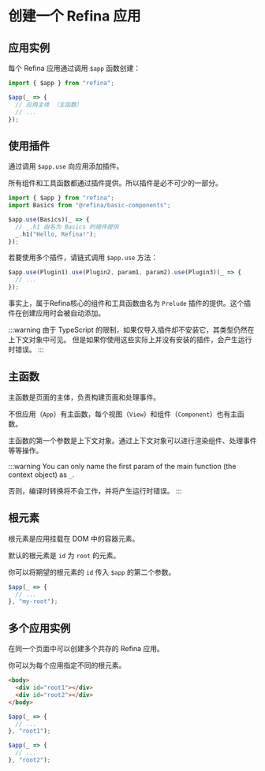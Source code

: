 # 创建一个 Refina 应用

## ​应用实例

每个 Refina 应用通过调用 `$app` 函数创建：

```ts
import { $app } from "refina";

$app(_ => {
  // 应用主体 （主函数）
  // ...
});
```

## 使用插件

通过调用 `$app.use` 向应用添加插件。

所有组件和工具函数都通过插件提供。所以插件是必不可少的一部分。

```ts
import { $app } from "refina";
import Basics from "@refina/basic-components";

$app.use(Basics)(_ => {
  // _.h1 由名为 Basics 的插件提供
  _.h1("Hello, Refina!");
});
```

若要使用多个插件，请链式调用 `$app.use` 方法：

```ts
$app.use(Plugin1).use(Plugin2, param1, param2).use(Plugin3)(_ => {
  // ...
});
```

事实上，属于Refina核心的组件和工具函数由名为 `Prelude` 插件的提供。这个插件在创建应用时会被自动添加。

:::warning
由于 TypeScript 的限制，如果仅导入插件却不安装它，其类型仍然在上下文对象中可见。 但是如果你使用这些实际上并没有安装的插件，会产生运行时错误。
:::

## 主函数

主函数是页面的主体，负责构建页面和处理事件。

不但应用（`App`）有主函数，每个视图（`View`）和组件（`Component`）也有主函数。

主函数的第一个参数是上下文对象。通过上下文对象可以进行渲染组件、处理事件等等操作。

:::warning
You can only name the first param of the main function (the context object) as `_`.

否则，编译时转换将不会工作，并将产生运行时错误。
:::

## 根元素

根元素是应用挂载在 DOM 中的容器元素。

默认的根元素是 `id` 为 `root` 的元素。

你可以将期望的根元素的 `id` 传入 `$app` 的第二个参数。

```ts
$app(_ => {
  // ...
}, "my-root");
```

## 多个应用实例

在同一个页面中可以创建多个共存的 Refina 应用。

你可以为每个应用指定不同的根元素。

```html
<body>
  <div id="root1"></div>
  <div id="root2"></div>
</body>
```

```ts
$app(_ => {
  // ...
}, "root1");

$app(_ => {
  // ...
}, "root2");
```
